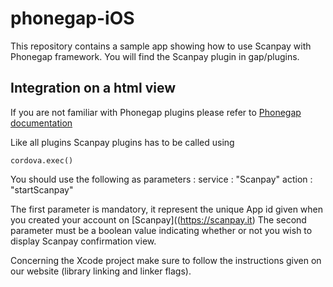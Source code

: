 phonegap-iOS
============

This repository contains a sample app showing how to use Scanpay with Phonegap framework.
You will find the Scanpay plugin in gap/plugins.

Integration on a html view
-------------------------
If you are not familiar with Phonegap plugins please refer to [Phonegap documentation](http://docs.phonegap.com/en/2.6.0/index.html)

Like all plugins Scanpay plugins has to be called using 

    cordova.exec()
    
You should use the following as parameters :
service : "Scanpay"
action : "startScanpay"

The first parameter is mandatory, it represent the unique App id given when you created your account on [Scanpay]((https://scanpay.it)
The second parameter must be a boolean value indicating whether or not you wish to display Scanpay confirmation view.

Concerning the Xcode project make sure to follow the instructions given on our website (library linking and linker flags).
